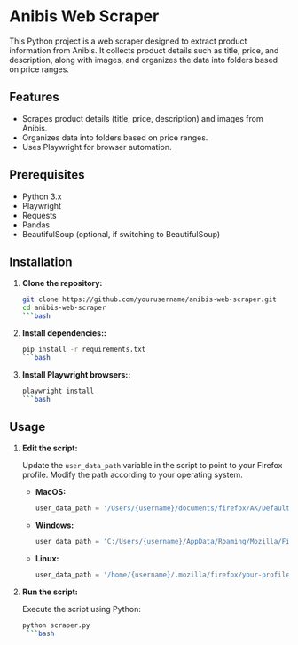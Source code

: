 # Anibis Web Scraper

This Python project is a web scraper designed to extract product information from Anibis. It collects product details such as title, price, and description, along with images, and organizes the data into folders based on price ranges.

## Features

- Scrapes product details (title, price, description) and images from Anibis.
- Organizes data into folders based on price ranges.
- Uses Playwright for browser automation.

## Prerequisites

- Python 3.x
- Playwright
- Requests
- Pandas
- BeautifulSoup (optional, if switching to BeautifulSoup)

## Installation

1. **Clone the repository:**

   ```bash
   git clone https://github.com/yourusername/anibis-web-scraper.git
   cd anibis-web-scraper
   ```bash

2. **Install dependencies::**
   
   ```bash
   pip install -r requirements.txt
   ```bash
   
3. **Install Playwright browsers::**

   ```bash
   playwright install
   ```bash


  ## Usage

1. **Edit the script:**

   Update the `user_data_path` variable in the script to point to your Firefox profile. Modify the path according to your operating system.

   - **MacOS:**
     ```python
     user_data_path = '/Users/{username}/documents/firefox/AK/Default2'
     ```

   - **Windows:**
     ```python
     user_data_path = 'C:/Users/{username}/AppData/Roaming/Mozilla/Firefox/Profiles/your-profile'
     ```

   - **Linux:**
     ```python
     user_data_path = '/home/{username}/.mozilla/firefox/your-profile'
     ```

2. **Run the script:**

   Execute the script using Python:

   ```bash
   python scraper.py
    ```bash
